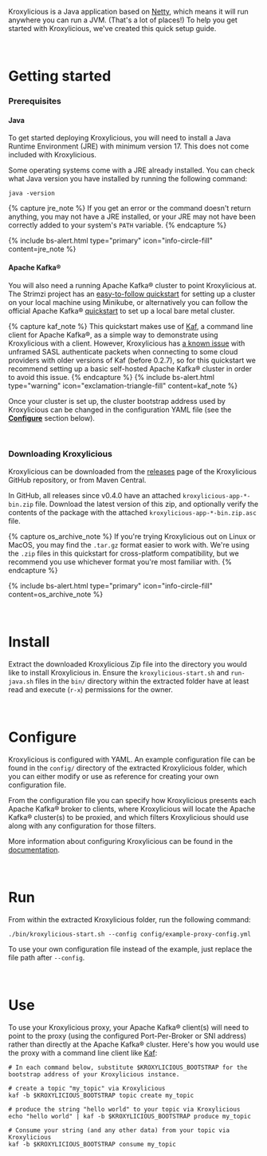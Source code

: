 Kroxylicious is a Java application based on [Netty](https://netty.io/), which means it will run anywhere you can run a JVM. (That's a lot of places!)
To help you get started with Kroxylicious, we've created this quick setup guide.

<br />

# Getting started

### Prerequisites

#### Java

To get started deploying Kroxylicious, you will need to install a Java Runtime Environment (JRE) with minimum version 17. This does not come included with Kroxylicious.

Some operating systems come with a JRE already installed. You can check what Java version you have installed by running the following command:

```shell
java -version
```

{% capture jre_note %}
If you get an error or the command doesn't return anything, you may not have a JRE installed, or your JRE may not have been correctly added to your system's `PATH` variable.
{% endcapture %}

{% include bs-alert.html type="primary" icon="info-circle-fill" content=jre_note %}

#### Apache Kafka®

You will also need a running Apache Kafka® cluster to point Kroxylicious at. The Strimzi project has an [easy-to-follow quickstart](https://strimzi.io/quickstarts/) for setting up a cluster on your local machine using Minikube, or alternatively you can follow the official Apache Kafka® [quickstart](https://kafka.apache.org/documentation/#quickstart) to set up a local bare metal cluster.

{% capture kaf_note %}
This quickstart makes use of [Kaf](https://github.com/birdayz/kaf), a command line client for Apache Kafka®, as a simple way to demonstrate using Kroxylicious with a client. However, Kroxylicious has [a known issue](https://github.com/kroxylicious/kroxylicious/issues/822) with unframed SASL authenticate packets when connecting to some cloud providers with older versions of Kaf (before 0.2.7), so for this quickstart we recommend setting up a basic self-hosted Apache Kafka® cluster in order to avoid this issue.
{% endcapture %}
{% include bs-alert.html type="warning" icon="exclamation-triangle-fill" content=kaf_note %}

Once your cluster is set up, the cluster bootstrap address used by Kroxylicious can be changed in the configuration YAML file (see the [**Configure**](#configure) section below).

<br />

### Downloading Kroxylicious

Kroxylicious can be downloaded from the [releases](https://github.com/kroxylicious/kroxylicious/releases) page of the Kroxylicious GitHub repository, or from Maven Central.

In GitHub, all releases since v0.4.0 have an attached `kroxylicious-app-*-bin.zip` file. Download the latest version of this zip, and optionally verify the contents of the package with the attached `kroxylicious-app-*-bin.zip.asc` file.

{% capture os_archive_note %}
If you're trying Kroxylicious out on Linux or MacOS, you may find the `.tar.gz` format easier to work with. We're using the `.zip` files in this quickstart for cross-platform compatibility, but we recommend you use whichever format you're most familiar with.
{% endcapture %}

{% include bs-alert.html type="primary" icon="info-circle-fill" content=os_archive_note %}

<br />

# Install

Extract the downloaded Kroxylicious Zip file into the directory you would like to install Kroxylicious in.
Ensure the `kroxylicious-start.sh` and `run-java.sh` files in the `bin/` directory within the extracted folder have at least read and execute (`r-x`) permissions for the owner.

<br />

# Configure

Kroxylicious is configured with YAML. An example configuration file can be found in the `config/` directory of the extracted Kroxylicious folder, which you can either modify or use as reference for creating your own configuration file.

From the configuration file you can specify how Kroxylicious presents each Apache Kafka® broker to clients, where Kroxylicious will locate the Apache Kafka® cluster(s) to be proxied, and which filters Kroxylicious should use along with any configuration for those filters.

More information about configuring Kroxylicious can be found in the [documentation](https://kroxylicious.io/kroxylicious/).

<br />

# Run

From within the extracted Kroxylicious folder, run the following command:

```shell
./bin/kroxylicious-start.sh --config config/example-proxy-config.yml
```

To use your own configuration file instead of the example, just replace the file path after `--config`.

<br />

# Use

To use your Kroxylicious proxy, your Apache Kafka® client(s) will need to point to the proxy (using the configured Port-Per-Broker or SNI address) rather than directly at the Apache Kafka® cluster.
Here's how you would use the proxy with a command line client like [Kaf](https://github.com/birdayz/kaf):

```shell
# In each command below, substitute $KROXYLICIOUS_BOOTSTRAP for the bootstrap address of your Kroxylicious instance.

# create a topic "my_topic" via Kroxylicious
kaf -b $KROXYLICIOUS_BOOTSTRAP topic create my_topic

# produce the string "hello world" to your topic via Kroxylicious
echo "hello world" | kaf -b $KROXYLICIOUS_BOOTSTRAP produce my_topic

# Consume your string (and any other data) from your topic via Kroxylicious
kaf -b $KROXYLICIOUS_BOOTSTRAP consume my_topic
```

